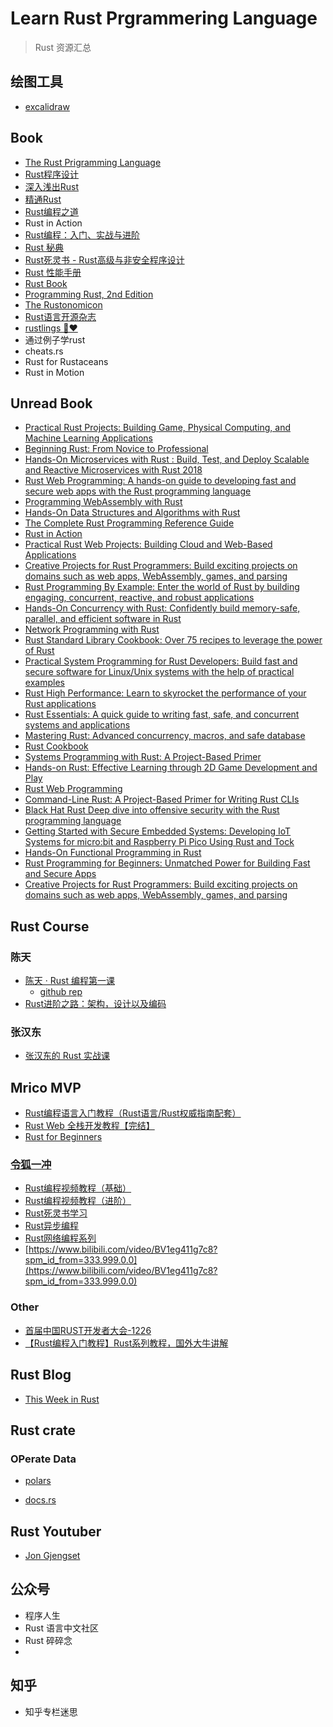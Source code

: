 # Learn Rust Prgrammering Language

> Rust 资源汇总

## 绘图工具

- [excalidraw](https://github.com/excalidraw/excalidraw)

## Book

- [The Rust Prigramming Language](https://zh.book4you.org/book/17656152/b3e4fe)
- [Rust程序设计](https://zh.book4you.org/book/18005164/0910f1)
- [深入浅出Rust](https://zh.book4you.org/book/5063683/cb5839)
- [精通Rust](https://zh.book4you.org/book/17087394/771cd7)
- [Rust编程之道](https://zh.book4you.org/book/5539891/6f3df0)
- Rust in Action
- [Rust编程：入门、实战与进阶](https://zh.book4you.org/book/18005030/18eade)
- [Rust 秘典](https://nomicon.purewhite.io/)
- [Rust死灵书 - Rust高级与非安全程序设计](https://zh.book4you.org/book/17309781/288139)
- [Rust 性能手册](https://zh.book4you.org/book/17406408/2900ff)
- [Rust Book](https://doc.rust-lang.org/book/)
- [Programming Rust, 2nd Edition](https://www.oreilly.com/library/view/programming-rust-2nd/9781492052586/)
- [The Rustonomicon](https://doc.rust-lang.org/nomicon/)
- [Rust语言开源杂志](https://github.com/RustMagazine/rust_magazine_2021)
- [rustlings 🦀❤️](https://github.com/rust-lang/rustlings)
- 通过例子学rust
- cheats.rs
- Rust for Rustaceans
- Rust in Motion

## Unread Book

- [Practical Rust Projects: Building Game, Physical Computing, and Machine Learning Applications](https://zh.book4you.org/book/5461329/7b0c0e)
- [Beginning Rust: From Novice to Professional](https://zh.book4you.org/book/3490555/7b7c82)
- [Hands-On Microservices with Rust : Build, Test, and Deploy Scalable and Reactive Microservices with Rust 2018](https://zh.book4you.org/book/3706533/ce1da8)
- [Rust Web Programming: A hands-on guide to developing fast and secure web apps with the Rust programming language](https://zh.book4you.org/book/11729741/a127f0)
- [Programming WebAssembly with Rust](https://zh.book4you.org/book/5001228/7b21a9)
- [Hands-On Data Structures and Algorithms with Rust](https://zh.book4you.org/book/5220558/916fce)
- [The Complete Rust Programming Reference Guide](https://zh.book4you.org/book/5213943/242d55)
- [Rust in Action](https://zh.book4you.org/book/16822897/bec3b2)
- [Practical Rust Web Projects: Building Cloud and Web-Based Applications](https://zh.book4you.org/book/11426560/275d6c)
- [Creative Projects for Rust Programmers: Build exciting projects on domains such as web apps, WebAssembly, games, and parsing](https://zh.book4you.org/book/5639719/c52aca)
- [Rust Programming By Example: Enter the world of Rust by building engaging, concurrent, reactive, and robust applications](https://zh.book4you.org/book/3571951/18eb48)
- [Hands-On Concurrency with Rust: Confidently build memory-safe, parallel, and efficient software in Rust](https://zh.book4you.org/book/3571938/40d864)
- [Network Programming with Rust](https://zh.book4you.org/book/3571947/48c564)
- [Rust Standard Library Cookbook: Over 75 recipes to leverage the power of Rust](https://zh.book4you.org/book/3571952/9b9cdb)
- [Practical System Programming for Rust Developers: Build fast and secure software for Linux/Unix systems with the help of practical examples](https://zh.book4you.org/book/11443879/d39a30)
- [Rust High Performance: Learn to skyrocket the performance of your Rust applications](https://zh.book4you.org/book/3571950/70e099)
- [Rust Essentials: A quick guide to writing fast, safe, and concurrent systems and applications](https://zh.book4you.org/book/3427870/81d715)
- [Mastering Rust: Advanced concurrency, macros, and safe database](https://zh.book4you.org/book/3616204/4b62e4)
- [Rust Cookbook](https://zh.book4you.org/book/3362654/66eb5a)
- [Systems Programming with Rust: A Project-Based Primer](https://zh.book4you.org/book/17209457/45f192)
- [Hands-on Rust: Effective Learning through 2D Game Development and Play](https://zh.book4you.org/book/16852067/39cb73)
- [Rust Web Programming](https://zh.book4you.org/book/11728808/3564e5)
- [Command-Line Rust: A Project-Based Primer for Writing Rust CLIs](https://zh.book4you.org/book/19075685/133240)
- [Black Hat Rust Deep dive into offensive security with the Rust programming language](https://zh.book4you.org/book/18239338/0449d8)
- [Getting Started with Secure Embedded Systems: Developing IoT Systems for micro:bit and Raspberry Pi Pico Using Rust and Tock](https://zh.book4you.org/book/18623138/950a31)
- [Hands-On Functional Programming in Rust](https://zh.book4you.org/book/11689735/4d162e)
- [Rust Programming for Beginners: Unmatched Power for Building Fast and Secure Apps](https://zh.book4you.org/book/13923270/33a76c)
- [Creative Projects for Rust Programmers: Build exciting projects on domains such as web apps, WebAssembly, games, and parsing](https://zh.book4you.org/book/5639718/c23503)

## Rust Course

### 陈天

- [陈天 · Rust 编程第一课](https://time.geekbang.org/column/intro/100085301?utm_term=pc_interstitial_1284&tab=catalog)
  - [github rep](https://github.com/tyrchen/geektime-rust)
- [Rust进阶之路：架构，设计以及编码](https://www.bilibili.com/video/BV11T4y1m7MF?spm_id_from=333.337.search-card.all.click)

### 张汉东

- [张汉东的 Rust 实战课](https://time.geekbang.org/course/intro/100060601?utm_term=pc_interstitial_1284&tab=catalog)

## Mrico MVP

- [Rust编程语言入门教程（Rust语言/Rust权威指南配套）](https://www.bilibili.com/video/BV1hp4y1k7SV?spm_id_from=333.337.search-card.all.click)
- [Rust Web 全栈开发教程【完结】](https://www.bilibili.com/video/BV1RP4y1G7KF?spm_id_from=333.337.search-card.all.click)
- [Rust for Beginners](https://www.youtube.com/playlist?list=PLlrxD0HtieHjbTjrchBwOVks_sr8EVW1x)

### [令狐一冲](https://space.bilibili.com/485433391?spm_id_from=333.337.search-card.all.click)

- [Rust编程视频教程（基础）](https://www.bilibili.com/video/BV1xJ411B79h?spm_id_from=333.999.0.0)
- [Rust编程视频教程（进阶）](https://www.bilibili.com/video/BV1FJ411Y71o?spm_id_from=333.337.search-card.all.click)
- [Rust死灵书学习](https://www.bilibili.com/video/BV1xp4y1a78D?spm_id_from=333.337.search-card.all.click)
- [Rust异步编程](https://www.bilibili.com/video/BV1uZ4y1W738?spm_id_from=333.337.search-card.all.click)
- [Rust网络编程系列](https://www.bilibili.com/video/BV1b54y1X7my?spm_id_from=333.337.search-card.all.click)
- [https://www.bilibili.com/video/BV1eg411g7c8?spm_id_from=333.999.0.0](https://www.bilibili.com/video/BV1eg411g7c8?spm_id_from=333.999.0.0)

### Other

- [首届中国RUST开发者大会-1226](https://www.bilibili.com/video/BV1sX4y1N7dh?spm_id_from=333.337.search-card.all.click)
- [【Rust编程入门教程】Rust系列教程，国外大牛讲解](https://www.bilibili.com/video/BV1VJ411A7Lc?spm_id_from=333.337.search-card.all.click)

## Rust Blog

- [This Week in Rust](https://github.com/rust-lang/this-week-in-rust)

## Rust crate

### OPerate Data

- [polars](https://github.com/pola-rs/polars)


- [docs.rs](https://docs.rs/)

## Rust Youtuber

- [Jon Gjengset](https://www.youtube.com/c/JonGjengset/videos)

## 公众号

- 程序人生
- Rust 语言中文社区
- Rust 碎碎念
-

## 知乎

- 知乎专栏迷思

